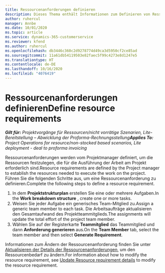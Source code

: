 ```yaml
---
title: Ressourcenanforderungen definieren
description: Dieses Thema enthält Informationen zum Definieren von Ressourcenanforderungsinformationen.
author: ruhercul
manager: Annbe
ms.date: 10/01/2020
ms.topic: article
ms.service: dynamics-365-customerservice
ms.reviewer: kfend
ms.author: ruhercul
ms.openlocfilehash: db3446c360c2d9278774d49ca3d5950cf2ce85ad
ms.sourcegitcommit: 11a61db54119503e82faec5f99c4273e8d1247e5
ms.translationtype: HT
ms.contentlocale: de-DE
ms.lasthandoff: 10/16/2020
ms.locfileid: "4076419"
---
```

# <a name="define-resource-requirements"></a><span data-ttu-id="41f75-103">Ressourcenanforderungen definieren</span><span class="sxs-lookup"><span data-stu-id="41f75-103">Define resource requirements</span></span>

<span data-ttu-id="41f75-104">_**Gilt für:** Projektvorgänge für Ressourcen/nicht vorrätige Szenarien, Lite-Bereitstellung – Abwicklung der Proforma-Rechnungsstellung_</span><span class="sxs-lookup"><span data-stu-id="41f75-104">_**Applies To:** Project Operations for resource/non-stocked based scenarios, Lite deployment - deal to proforma invoicing_</span></span>

<span data-ttu-id="41f75-105">Ressourcenanforderungen werden vom Projektmanager definiert, um die Ressourcen festzulegen, die für die Ausführung der Arbeit am Projekt erforderlich sind.</span><span class="sxs-lookup"><span data-stu-id="41f75-105">Resource requirements are defined by the Project manager to establish the resources needed to execute the work on the project.</span></span> <span data-ttu-id="41f75-106">Führen Sie die folgenden Schritte aus, um eine Ressourcenanforderung zu definieren.</span><span class="sxs-lookup"><span data-stu-id="41f75-106">Complete the following steps to define a resource requirement.</span></span>

1.  <span data-ttu-id="41f75-107">In dem **Projektstrukturplan** erstellen Sie eine oder mehrere Aufgaben.</span><span class="sxs-lookup"><span data-stu-id="41f75-107">In the **Work breakdown structure** , create one or more tasks.</span></span>
2.  <span data-ttu-id="41f75-108">Weisen Sie jeder Aufgabe ein generisches Team-Mitglied zu.</span><span class="sxs-lookup"><span data-stu-id="41f75-108">Assign a generic team member to each task.</span></span> <span data-ttu-id="41f75-109">Die Arbeitsaufträge aktualisieren den Gesamtaufwand des Projektteammitglieds.</span><span class="sxs-lookup"><span data-stu-id="41f75-109">The assignments will update the total effort of the project team member.</span></span>
3.  <span data-ttu-id="41f75-110">Wählen Sie auf der Registerkarte **Teammitglied** das Teammitglied und dann **Anforderung generieren** aus.</span><span class="sxs-lookup"><span data-stu-id="41f75-110">On the **Team Member** tab, select the team member and then select **Generate Requirement**.</span></span>

<span data-ttu-id="41f75-111">Informationen zum Ändern der Ressourcenanforderung finden Sie unter [Aktualisieren der Details der Ressourcenanforderungen](define-resource-requirements.md), um den Ressourcenbedarf zu ändern.</span><span class="sxs-lookup"><span data-stu-id="41f75-111">For information about how to modify the resource requirement, see [Update Resource requirement details](define-resource-requirements.md) to modify the resource requirement.</span></span>